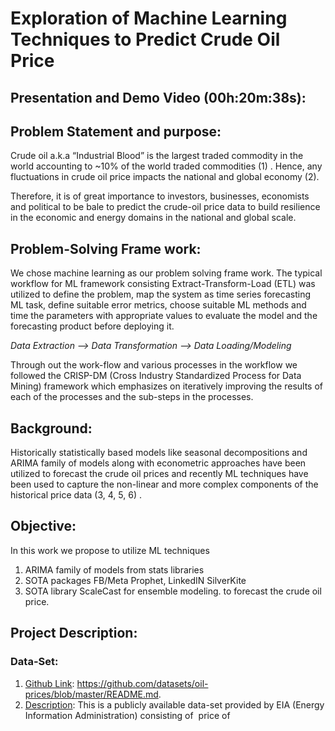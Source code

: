 # **Exploration of Machine Learning Techniques to Predict Crude Oil Price**

## **Presentation and Demo Video (00h:20m:38s):**

## **Problem Statement and purpose:**
Crude oil a.k.a “Industrial Blood” is the largest traded commodity in the world accounting to ~10% of the world traded commodities (1) . Hence, any fluctuations in crude oil price impacts the national and global economy (2). 

Therefore, it is of great importance to investors, businesses, economists and political to be bale to predict the crude-oil price data to build resilience in the economic and energy domains in the national and global scale. 

## **Problem-Solving Frame work:**
We chose machine learning as our problem solving frame work. The typical workflow for ML framework consisting Extract-Transform-Load (ETL) was utilized to define the problem, map the system as time series forecasting ML task, define suitable error metrics, choose suitable ML methods and time the parameters with appropriate values to evaluate the model and the forecasting product before deploying it. 

_Data Extraction  —> Data Transformation —>  Data Loading/Modeling_

Through out the work-flow and various processes in the workflow we followed the CRISP-DM (Cross Industry Standardized Process for Data Mining) framework which emphasizes on iteratively improving the results of each of the processes and the sub-steps in the processes.

## **Background:**

Historically statistically based models like seasonal decompositions and ARIMA family of models along with econometric approaches have been utilized to forecast the crude oil prices and recently ML techniques have been used to capture the non-linear and more complex components of the historical price data (3, 4, 5, 6) .

## **Objective:**

In this work we propose to utilize ML techniques
1. ARIMA family of models from stats libraries
2. SOTA packages FB/Meta Prophet, LinkedIN SilverKite
3. SOTA library ScaleCast for ensemble modeling.
to forecast the crude oil price.

## **Project Description:**

### **Data-Set:**

1. <u>Github Link</u>: https://github.com/datasets/oil-prices/blob/master/README.md. 
2. <u>Description</u>: This is a publicly available data-set provided by EIA (Energy Information Administration) consisting of  price of 
